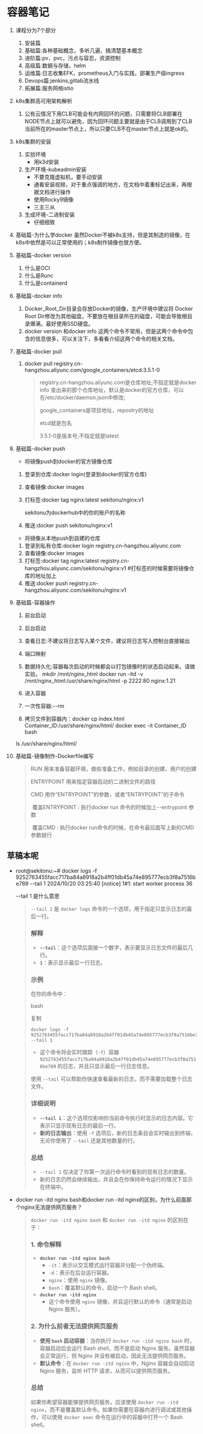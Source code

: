 # 容器笔记



1. 课程分为7个部分
    1. 安装篇
    2. 基础篇:各种基础概念，多听几遍，搞清楚基本概念
    3. 进阶篇:pv，pvc，污点与容忍，资源控制 
    4. 高级篇:数据与存储，helm
    5. 运维篇:日志收集EFK，prometheus入门与实践，部署生产级ingress
    6. Devops篇:jenkins,gitlab流水线
    7. 拓展篇:服务网格istio

2. k8s集群高可用架构解析
    1. 公有云情况下用CLB可能会有内网回环的问题，只需要将CLB部署在NODE节点上就可以避免，因为回环问题主要就是由于CLB调用到了CLB当前所在的master节点上，所以只要CLB不在master节点上就是ok的。

3. k8s集群的安装
    1. 实验环境
        - 用k3d安装
    2. 生产环境-kubeadmin安装
        - 不要克隆虚拟机，要手动安装
        - 通看安装视频，对于重点强调的地方，在文档中着重标记出来，再根据文档进行操作
        - 使用Rocky9镜像
        - 三主三从
    3. 生成环境-二进制安装
        - 仔细细致

4. 基础篇-为什么学docker
    虽然Docker不被k8s支持，但是其制造的镜像，在k8s中依然是可以正常使用的；k8s制作镜像也很方便。

5. 基础篇-docker version
    1. 什么是OCI
    2. 什么是Runc
    3. 什么是containerd

6. 基础篇-docker info
    1. Docker_Root_Dir目录会存放Docker的镜像，生产环境中建议将 Docker Root Dir修改为其他磁盘，不要放在根目录所在的磁盘，可能会导致根目录爆满。最好使用SSD硬盘。
    2. docker version 和docker info 这两个命令不常用，但是这两个命令中包含的信息很多，可以关注下，多看看介绍这两个命令的相关文档。

7. 基础篇-docker pull
    1. docker pull registry.cn-hangzhou.aliyunc.com/google_containers/etcd:3.5.1-0

       > registry.cn-hangzhou.aliyunc.com是仓库地址;不指定就是docker info 查出来的那个仓库地址，默认是docker的官方仓库，可以在/etc/docker/daemon.json中修改;
       >
       > google_containers是项目地址，repostry的地址
       >
       > etcd就是包名
       >
       > 3.5.1-0是版本号;不指定就是latest 

    

8. 基础篇-docker push

    - 将镜像push到docker的官方镜像仓库

    1. 登录到仓库:docker login(登录到docker的官方仓库)
    2. 查看镜像:docker images
    3. 打标签:docker tag nginx:latest sekitonu/nginx:v1

       sekitonu为dockerhub中的你的账户的名称
    4. 推送:docker push sekitonu/nginx:v1

    

    - 将镜像从本地push到自建的仓库

    1. 登录到私有仓库:docker login registry.cn-hangzhou.aliyunc.com
    2. 查看镜像:docker images
    3. 打标签:docker tag nginx:latest registry.cn-hangzhou.aliyunc.com/sekitonu/nginx:v1   #打标签的时候需要将镜像仓库的地址加上
    4. 推送:docker push registry.cn-hangzhou.aliyunc.com/sekitonu/nginx:v1

9. 基础篇-容器操作
    1. 前台启动

    2. 后台启动

    3. 查看日志:不建议将日志写入某个文件，建议将日志写入控制台直接输出

    4. 端口映射

    5. 数据持久化:容器每次启动的时候都会以打包镜像时的状态启动起来。请做实验。
      mkdir /mnt/nginx_html
      docker run -itd -v /mnt/nginx_html:/usr/share/nginx/html -p 2222:80 nginx:1.21

    6. 进入容器

    7. 一次性容器:--rm

    8. 拷贝文件到容器内：docker cp index.html Container_ID:/usr/share/nginx/html/
      docker exec -it Container_ID bash

      ls /usr/share/nginx/html/ 

10. 基础篇-镜像制作-Dockerfile编写

    > RUN  用来准备容器环境，做些准备工作，例如目录的创建，用户的创建
    >
    > ENTRYPOINT 用来指定容器启动的二进制文件的路径
    >
    > CMD 用作“ENTRYPOINT”的参数，或者“ENTRYPOINT”的子命令
    >
    > ​	覆盖ENTRYPOINT : 执行docker run 命令的时候加上--entrypoint 参数
    >
    > ​	覆盖CMD : 执行docker run命令的时候，在命令最后面写上新的CMD参数就行 







## 草稿本呢



- root@sekitonu:~# docker logs -f 9252763455facc717ba84a8918a2b4ff01db45a74e895777ecb3f8a7516be789 --tail 1 
  2024/10/20 03:25:40 [notice] 1#1: start worker process 36

  --tail 1 是什么意思

  > `--tail 1` 是 `docker logs` 命令的一个选项，用于指定只显示日志的最后一行。
  >
  > ### 解释
  >
  > - **`--tail`**：这个选项后面接一个数字，表示要显示日志文件的最后几行。
  > - **`1`**：表示显示最后一行日志。
  >
  > ### 示例
  >
  > 在你的命令中：
  >
  > bash
  >
  > 复制
  >
  > ```
  > docker logs -f 9252763455facc717ba84a8918a2b4ff01db45a74e895777ecb3f8a7516be789 --tail 1
  > ```
  >
  > - 这个命令将会实时跟踪（`-f`）容器 `9252763455facc717ba84a8918a2b4ff01db45a74e895777ecb3f8a7516be789` 的日志，并且只显示最后一行日志信息。
  >
  > 使用 `--tail` 可以帮助你快速查看最新的日志，而不需要加载整个日志文件。
  >
  > ### 详细说明
  >
  > - **`--tail 1`**：这个选项仅影响你当前命令执行时显示的日志内容。它表示只显示现有日志的最后一行。
  > - **新的日志输出**：使用 `-f` 选项后，新的日志条目会实时输出到终端，无论你使用了 `--tail` 还是其他数量的行。
  >
  > ### 总结
  >
  > - `--tail 1` 仅决定了你第一次运行命令时看到的现有日志的数量。
  > - 新的日志仍然会继续输出，并且会在你保持命令运行的情况下显示在终端中。





- docker run -itd nginx bash和docker run -itd nginx的区别，为什么前面那个nginx无法提供网页服务？

  > `docker run -itd nginx bash` 和 `docker run -itd nginx` 的区别在于：
  >
  > ### 1. 命令解释
  >
  > - **`docker run -itd nginx bash`**
  >   - `-it`：表示以交互模式运行容器并分配一个伪终端。
  >   - `-d`：表示在后台运行容器。
  >   - `nginx`：使用 `nginx` 镜像。
  >   - `bash`：覆盖默认的命令，启动一个 Bash shell。
  > - **`docker run -itd nginx`**
  >   - 这个命令使用 `nginx` 镜像，并且运行默认的命令（通常是启动 Nginx 服务）。
  >
  > ### 2. 为什么前者无法提供网页服务
  >
  > - **使用 `bash` 启动容器**：当你执行 `docker run -itd nginx bash` 时，容器启动后会运行 Bash shell，而不是启动 Nginx 服务。虽然容器会正常运行，但 Nginx 并没有被启动，因此无法提供网页服务。
  > - **默认命令**：在 `docker run -itd nginx` 中，Nginx 容器会自动启动 Nginx 服务，监听 HTTP 请求，从而可以提供网页服务。
  >
  > ### 总结
  >
  > 如果你希望容器能够提供网页服务，应该使用 `docker run -itd nginx`，而不是覆盖默认命令。如果你需要在容器内进行调试或其他操作，可以使用 `docker exec` 命令在运行中的容器中打开一个 Bash shell。